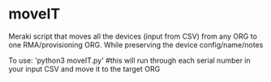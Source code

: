 # moveIT
Meraki script that moves all the devices (input from CSV) from any ORG to one RMA/provisioning ORG. While preserving the device config/name/notes

To use:
'python3 moveIT.py' #this will run through each serial number in your input CSV and move it to the target ORG
